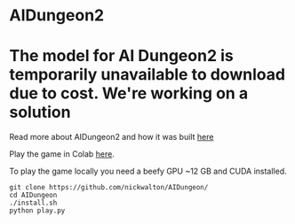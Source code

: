 # AIDungeon2

# The model for AI Dungeon2 is temporarily unavailable to download due to cost. We're working on a solution



Read more about AIDungeon2 and how it was built [here](https://pcc.cs.byu.edu/2019/11/21/ai-dungeon-2-creating-infinitely-generated-text-adventures-with-deep-learning-language-models/)

Play the game in Colab [here](http://www.aidungeon.io).

To play the game locally you need a beefy GPU ~12 GB and CUDA installed.
```
git clone https://github.com/nickwalton/AIDungeon/
cd AIDungeon
./install.sh
python play.py
```
